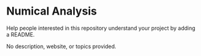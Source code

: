 # Numical Analysis
Help people interested in this repository understand your project by adding a README.

No description, website, or topics provided.
